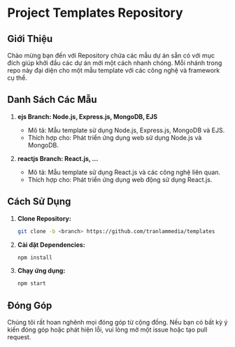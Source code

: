# Project Templates Repository

## Giới Thiệu

Chào mừng bạn đến với Repository chứa các mẫu dự án sẵn có với mục đích giúp khởi đầu các dự án mới một cách nhanh chóng. Mỗi nhánh trong repo này đại diện cho một mẫu template với các công nghệ và framework cụ thể.

## Danh Sách Các Mẫu

1. **ejs Branch: Node.js, Express.js, MongoDB, EJS**
   - Mô tả: Mẫu template sử dụng Node.js, Express.js, MongoDB và EJS.
   - Thích hợp cho: Phát triển ứng dụng web sử dụng Node.js và MongoDB.

2. **reactjs Branch: React.js, ...**
   - Mô tả: Mẫu template sử dụng React.js và các công nghệ liên quan.
   - Thích hợp cho: Phát triển ứng dụng web động sử dụng React.js.

## Cách Sử Dụng

1. **Clone Repository:**
   ```bash
   git clone -b <branch> https://github.com/tranlammedia/templates
   ```

2. **Cài đặt Dependencies:**
   ```bash
   npm install
   ```

3. **Chạy ứng dụng:**
   ```bash
   npm start
   ```

## Đóng Góp

Chúng tôi rất hoan nghênh mọi đóng góp từ cộng đồng. Nếu bạn có bất kỳ ý kiến đóng góp hoặc phát hiện lỗi, vui lòng mở một issue hoặc tạo pull request.